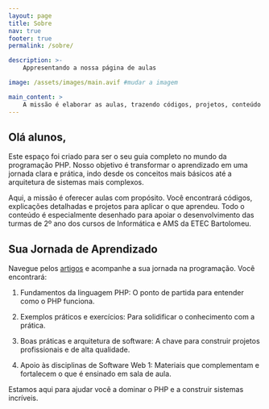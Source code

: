 ```yaml
---
layout: page
title: Sobre
nav: true
footer: true
permalink: /sobre/

description: >-
    Appresentando a nossa página de aulas

image: /assets/images/main.avif #mudar a imagem

main_content: >
    A missão é elaborar as aulas, trazendo códigos, projetos, conteúdo e propósito.
---
```


## Olá alunos,

Este espaço foi criado para ser o seu guia completo no mundo da programação PHP. Nosso objetivo é transformar o aprendizado em uma jornada clara e prática, indo desde os conceitos mais básicos até a arquitetura de sistemas mais complexos.

Aqui, a missão é oferecer aulas com propósito. Você encontrará códigos, explicações detalhadas e projetos para aplicar o que aprendeu. Todo o conteúdo é especialmente desenhado para apoiar o desenvolvimento das turmas de 2º ano dos cursos de Informática e AMS da ETEC Bartolomeu.

## Sua Jornada de Aprendizado

Navegue pelos [artigos](/blog) e acompanhe a sua jornada na programação. Você encontrará:

1. Fundamentos da linguagem PHP: O ponto de partida para entender como o PHP funciona.

2.    Exemplos práticos e exercícios: Para solidificar o conhecimento com a prática.

3.    Boas práticas e arquitetura de software: A chave para construir projetos profissionais e de alta qualidade.

4.    Apoio às disciplinas de Software Web 1: Materiais que complementam e fortalecem o que é ensinado em sala de aula.

Estamos aqui para ajudar você a dominar o PHP e a construir sistemas incríveis.
